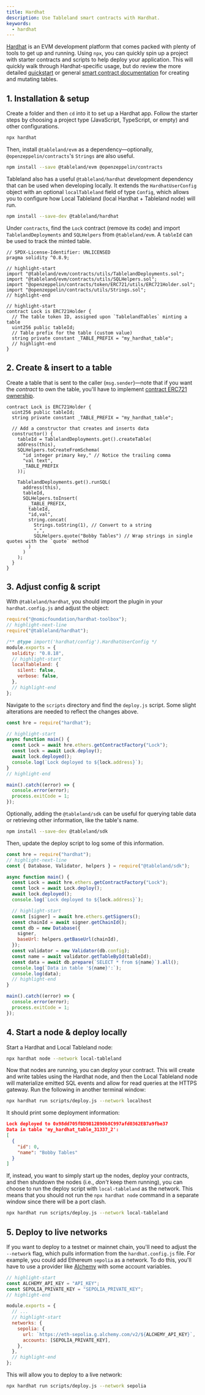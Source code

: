 ```yaml
---
title: Hardhat
description: Use Tableland smart contracts with Hardhat.
keywords:
  - hardhat
---
```


[Hardhat](https://hardhat.org/) is an EVM development platform that comes packed with plenty of tools to get up and running. Using `npx`, you can quickly spin up a project with starter contracts and scripts to help deploy your application. This will quickly walk through Hardhat-specific usage, but do review the more detailed [quickstart](smart-contract-quickstart) or general [smart contract documentation](/smart-contracts) for creating and mutating tables.

## 1. Installation & setup

Create a folder and then `cd` into it to set up a Hardhat app. Follow the starter steps by choosing a project type (JavaScript, TypeScript, or empty) and other configurations.

```bash
npx hardhat
```

Then, install `@tableland/evm` as a dependency—optionally, `@openzeppelin/contracts`'s `Strings` are also useful.

```bash npm2yarn
npm install --save @tableland/evm @openzeppelin/contracts
```

Tableland also has a useful `@tableland/hardhat` development dependency that can be used when developing locally. It extends the `HardhatUserConfig` object with an optional `localTableland` field of type `Config`, which allows you to configure how Local Tableland (local Hardhat + Tableland node) will run.

```bash npm2yarn
npm install --save-dev @tableland/hardhat
```

Under `contracts`, find the `Lock` contract (remove its code) and import `TablelandDeployments` and `SQLHelpers` from `@tableland/evm`. A `tableId` can be used to track the minted table.

```solidity title="contracts/Lock.sol"
// SPDX-License-Identifier: UNLICENSED
pragma solidity ^0.8.9;

// highlight-start
import "@tableland/evm/contracts/utils/TablelandDeployments.sol";
import "@tableland/evm/contracts/utils/SQLHelpers.sol";
import "@openzeppelin/contracts/token/ERC721/utils/ERC721Holder.sol";
import "@openzeppelin/contracts/utils/Strings.sol";
// highlight-end

// highlight-start
contract Lock is ERC721Holder {
  // The table token ID, assigned upon `TablelandTables` minting a table
  uint256 public tableId;
  // Table prefix for the table (custom value)
  string private constant _TABLE_PREFIX = "my_hardhat_table";
  // highlight-end
}

```

## 2. Create & insert to a table

Create a table that is sent to the caller (`msg.sender`)—note that if you want the _contract_ to own the table, you'll have to implement [contract ERC721 ownership](/quickstarts/smart-contract-quickstart#5-add-contract-table-ownership).

```solidity title="contracts/Lock.sol"
contract Lock is ERC721Holder {
  uint256 public tableId;
  string private constant _TABLE_PREFIX = "my_hardhat_table";

  // Add a constructor that creates and inserts data
  constructor() {
    tableId = TablelandDeployments.get().createTable(
    address(this),
    SQLHelpers.toCreateFromSchema(
      "id integer primary key," // Notice the trailing comma
      "val text",
      _TABLE_PREFIX
    ));

    TablelandDeployments.get().runSQL(
      address(this),
      tableId,
      SQLHelpers.toInsert(
        _TABLE_PREFIX,
        tableId,
        "id,val",
        string.concat(
          Strings.toString(1), // Convert to a string
          ",",
          SQLHelpers.quote("Bobby Tables") // Wrap strings in single quotes with the `quote` method
        )
      )
    );
  }
}
```

## 3. Adjust config & script

With `@tableland/hardhat`, you should import the plugin in your `hardhat.config.js` and adjust the object:

```js
require("@nomicfoundation/hardhat-toolbox");
// highlight-next-line
require("@tableland/hardhat");

/** @type import('hardhat/config').HardhatUserConfig */
module.exports = {
  solidity: "0.8.18",
  // highlight-start
  localTableland: {
    silent: false,
    verbose: false,
  },
  // highlight-end
};
```

Navigate to the `scripts` directory and find the `deploy.js` script. Some slight alterations are needed to reflect the changes above.

```js title="scripts/deploy.js"
const hre = require("hardhat");

// highlight-start
async function main() {
  const Lock = await hre.ethers.getContractFactory("Lock");
  const lock = await Lock.deploy();
  await lock.deployed();
  console.log(`Lock deployed to ${lock.address}`);
}
// highlight-end

main().catch((error) => {
  console.error(error);
  process.exitCode = 1;
});
```

Optionally, adding the `@tableland/sdk` can be useful for querying table data or retrieving other information, like the table's name.

```bash npm2yarn
npm install --save-dev @tableland/sdk
```

Then, update the deploy script to log some of this information.

```js title="scripts/deploy.js"
const hre = require("hardhat");
// highlight-next-line
const { Database, Validator, helpers } = require("@tableland/sdk");

async function main() {
  const Lock = await hre.ethers.getContractFactory("Lock");
  const lock = await Lock.deploy();
  await lock.deployed();
  console.log(`Lock deployed to ${lock.address}`);

  // highlight-start
  const [signer] = await hre.ethers.getSigners();
  const chainId = await signer.getChainId();
  const db = new Database({
    signer,
    baseUrl: helpers.getBaseUrl(chainId),
  });
  const validator = new Validator(db.config);
  const name = await validator.getTableById(tableId);
  const data = await db.prepare(`SELECT * from ${name}`).all();
  console.log(`Data in table '${name}':`);
  console.log(data);
  // highlight-end
}

main().catch((error) => {
  console.error(error);
  process.exitCode = 1;
});
```

## 4. Start a node & deploy locally

Start a Hardhat and Local Tableland node:

```bash
npx hardhat node --network local-tableland
```

Now that nodes are running, you can deploy your contract. This will create and write tables using the Hardhat node, and then the Local Tableland node will materialize emitted SQL events and allow for read queries at the HTTPS gateway. Run the following in another terminal window:

```bash
npx hardhat run scripts/deploy.js --network localhost
```

It should print some deployment information:

```json
Lock deployed to 0x98dd705fBD9B12B90b8C997afd0362EB7a9fbe37
Data in table 'my_hardhat_table_31337_2':
[
  {
    "id": 0,
    "name": "Bobby Tables"
  }
]
```

If, instead, you want to simply start up the nodes, deploy your contracts, and then shutdown the nodes (i.e., _don't_ keep them running), you can choose to run the deploy script with `local-tableland` as the network. This means that you should not run the `npx hardhat node` command in a separate window since there will be a port clash.

```bash
npx hardhat run scripts/deploy.js --network local-tableland
```

## 5. Deploy to live networks

If you want to deploy to a testnet or mainnet chain, you'll need to adjust the `--network` flag, which pulls information from the `hardhat.config.js` file. For example, you could add Ethereum `sepolia` as a network. To do this, you'll have to use a provider like [Alchemy](https://www.alchemy.com/) with some account variables.

```js title="hardhat.config.js"
// highlight-start
const ALCHEMY_API_KEY = "API_KEY";
const SEPOLIA_PRIVATE_KEY = "SEPOLIA_PRIVATE_KEY";
// highlight-end

module.exports = {
  // ...
  // highlight-start
  networks: {
    sepolia: {
      url: `https://eth-sepolia.g.alchemy.com/v2/${ALCHEMY_API_KEY}`,
      accounts: [SEPOLIA_PRIVATE_KEY],
    },
  },
  // highlight-end
};
```

This will allow you to deploy to a live network:

```bash
npx hardhat run scripts/deploy.js --network sepolia
```
